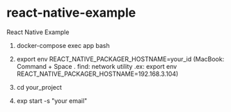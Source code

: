 # react-native-example
React Native Example

1. docker-compose exec app bash

2. export env REACT_NATIVE_PACKAGER_HOSTNAME=your_id (MacBook: Command + Space . find: network utility .ex: export env REACT_NATIVE_PACKAGER_HOSTNAME=192.168.3.104)

3. cd your_project

4. exp start -s "your email"
